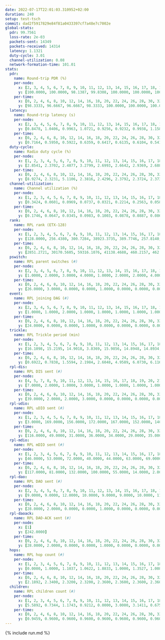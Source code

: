 ```yaml
---
date: 2022-07-17T22:01:03.310952+02:00
duration: 240
setup: test-tsch
commit: dad2f5917829e84f81a0433397cf7a48e7c7002e
global-stats:
  pdr: 99.7561
  loss-rate: 2e-03
  packets-sent: 14349
  packets-received: 14314
  latency: 1.1321
  duty-cycle: 3.01
  channel-utilization: 0.08
  network-formation-time: 101.01
stats:
  pdr:
    name: Round-trip PDR (%)
    per-node:
      x: [2, 3, 4, 5, 6, 7, 8, 9, 10, 11, 12, 13, 14, 15, 16, 17, 18, 19, 20, 21, 22, 23, 24, 25]
      y: [100.0000, 100.0000, 98.1387, 99.8308, 100.0000, 100.0000, 100.0000, 100.0000, 100.0000, 100.0000, 100.0000, 100.0000, 100.0000, 96.7742, 100.0000, 99.6667, 100.0000, 100.0000, 100.0000, 100.0000, 99.8282, 100.0000, 100.0000, 100.0000]
    per-time:
      x: [0, 2, 4, 6, 8, 10, 12, 14, 16, 18, 20, 22, 24, 26, 28, 30, 32, 34, 36, 38, 40, 42, 44, 46, 48, 50, 52, 54, 56, 58, 60, 62, 64, 66, 68, 70, 72, 74, 76, 78, 80, 82, 84, 86, 88, 90, 92, 94, 96, 98, 100, 102, 104, 106, 108, 110, 112, 114, 116, 118, 120, 122, 124, 126, 128, 130, 132, 134, 136, 138, 140, 142, 144, 146, 148, 150, 152, 154, 156, 158, 160, 162, 164, 166, 168, 170, 172, 174, 176, 178, 180, 182, 184, 186, 188, 190, 192, 194, 196, 198, 200, 202, 204, 206, 208, 210, 212, 214, 216, 218, 220, 222, 224, 226, 228, 230, 232, 234, 236, 238]
      y: [98.3333, 96.6667, 96.6667, 98.3333, 100.0000, 100.0000, 100.0000, 100.0000, 100.0000, 100.0000, 100.0000, 100.0000, 100.0000, 100.0000, 99.1667, 100.0000, 100.0000, 100.0000, 100.0000, 100.0000, 100.0000, 100.0000, 100.0000, 100.0000, 100.0000, 100.0000, 100.0000, 100.0000, 100.0000, 100.0000, 100.0000, 100.0000, 100.0000, 100.0000, 100.0000, 100.0000, 100.0000, 100.0000, 100.0000, 100.0000, 100.0000, 100.0000, 99.1667, 100.0000, 100.0000, 100.0000, 99.1597, 92.5620, 92.5000, 100.0000, 100.0000, 98.3333, 100.0000, 100.0000, 100.0000, 100.0000, 100.0000, 100.0000, 100.0000, 100.0000, 100.0000, 100.0000, 100.0000, 100.0000, 100.0000, 100.0000, 100.0000, 100.0000, 100.0000, 100.0000, 100.0000, 100.0000, 100.0000, 100.0000, 100.0000, 100.0000, 100.0000, 100.0000, 100.0000, 100.0000, 100.0000, 100.0000, 100.0000, 100.0000, 100.0000, 100.0000, 100.0000, 100.0000, 100.0000, 100.0000, 100.0000, 100.0000, 100.0000, 100.0000, 100.0000, 100.0000, 100.0000, 100.0000, 100.0000, 100.0000, 100.0000, 100.0000, 100.0000, 100.0000, 100.0000, 100.0000, 100.0000, 100.0000, 100.0000, 100.0000, 100.0000, 100.0000, 100.0000, 100.0000, 100.0000, 100.0000, 100.0000, 100.0000, 100.0000, 100.0000]
  latency:
    name: Round-trip latency (s)
    per-node:
      x: [2, 3, 4, 5, 6, 7, 8, 9, 10, 11, 12, 13, 14, 15, 16, 17, 18, 19, 20, 21, 22, 23, 24, 25]
      y: [0.8478, 1.0406, 0.9963, 1.0721, 0.9256, 0.9232, 0.9938, 1.1582, 1.0434, 1.1568, 1.0397, 1.0628, 1.2669, 1.0983, 1.1189, 1.3111, 1.1271, 1.2503, 1.3212, 1.3490, 1.2494, 1.2618, 1.2703, 1.2828]
    per-time:
      x: [0, 2, 4, 6, 8, 10, 12, 14, 16, 18, 20, 22, 24, 26, 28, 30, 32, 34, 36, 38, 40, 42, 44, 46, 48, 50, 52, 54, 56, 58, 60, 62, 64, 66, 68, 70, 72, 74, 76, 78, 80, 82, 84, 86, 88, 90, 92, 94, 96, 98, 100, 102, 104, 106, 108, 110, 112, 114, 116, 118, 120, 122, 124, 126, 128, 130, 132, 134, 136, 138, 140, 142, 144, 146, 148, 150, 152, 154, 156, 158, 160, 162, 164, 166, 168, 170, 172, 174, 176, 178, 180, 182, 184, 186, 188, 190, 192, 194, 196, 198, 200, 202, 204, 206, 208, 210, 212, 214, 216, 218, 220, 222, 224, 226, 228, 230, 232, 234, 236, 238]
      y: [0.7164, 0.5950, 0.5922, 0.6359, 0.6417, 0.6135, 0.6104, 0.5410, 0.6216, 0.5631, 0.5755, 0.5658, 0.5559, 0.5688, 0.5635, 0.5693, 0.5935, 0.5839, 0.6079, 0.5975, 0.5429, 0.6306, 0.5890, 0.6458, 0.6549, 0.6050, 0.5631, 0.6070, 0.6368, 0.6463, 0.6637, 0.6883, 0.6450, 0.6486, 0.6228, 0.7746, 0.7343, 0.6791, 0.6602, 0.7057, 0.6784, 1.0188, 0.9291, 0.9465, 0.7793, 0.7449, 0.8069, 1.2582, 1.4487, 1.1219, 0.9983, 0.8963, 0.7760, 1.2876, 1.5134, 1.5056, 1.3809, 1.1973, 1.0030, 1.3018, 1.5530, 1.5356, 1.4652, 1.5116, 1.3155, 1.3788, 1.5075, 1.4704, 1.5240, 1.5077, 1.5825, 1.4758, 1.5091, 1.4827, 1.5447, 1.5330, 1.5449, 1.5183, 1.5030, 1.5209, 1.5004, 1.4682, 1.5263, 1.4953, 1.5041, 1.5139, 1.4911, 1.4581, 1.5099, 1.5038, 1.4569, 1.4902, 1.4966, 1.4919, 1.5097, 1.4641, 1.5280, 1.5168, 1.4791, 1.4927, 1.5214, 1.4813, 1.4951, 1.5119, 1.4873, 1.4826, 1.4797, 1.4678, 1.4852, 1.4985, 1.4848, 1.4507, 1.4955, 1.4629, 1.4790, 1.4947, 1.4745, 1.4648, 1.4725, 1.4318]
  duty-cycle:
    name: Radio duty cycle (%)
    per-node:
      x: [1, 2, 3, 4, 5, 6, 7, 8, 9, 10, 11, 12, 13, 14, 15, 16, 17, 18, 19, 20, 21, 22, 23, 24, 25]
      y: [2.8541, 2.3702, 2.4877, 3.2799, 2.6993, 2.6642, 2.9369, 2.6882, 2.4438, 2.3564, 2.5354, 2.5566, 2.5994, 2.5695, 4.3538, 2.6141, 2.5232, 2.8380, 2.6631, 2.6589, 2.6354, 2.7085, 2.7100, 2.8002, 2.7748]
    per-time:
      x: [0, 2, 4, 6, 8, 10, 12, 14, 16, 18, 20, 22, 24, 26, 28, 30, 32, 34, 36, 38, 40, 42, 44, 46, 48, 50, 52, 54, 56, 58, 60, 62, 64, 66, 68, 70, 72, 74, 76, 78, 80, 82, 84, 86, 88, 90, 92, 94, 96, 98, 100, 102, 104, 106, 108, 110, 112, 114, 116, 118, 120, 122, 124, 126, 128, 130, 132, 134, 136, 138, 140, 142, 144, 146, 148, 150, 152, 154, 156, 158, 160, 162, 164, 166, 168, 170, 172, 174, 176, 178, 180, 182, 184, 186, 188, 190, 192, 194, 196, 198, 200, 202, 204, 206, 208, 210, 212, 214, 216, 218, 220, 222, 224, 226, 228, 230, 232, 234, 236, 238, 240]
      y: [8.9274, 2.3231, 5.1106, 2.3816, 2.4296, 2.3792, 2.3724, 2.3738, 2.3125, 2.3239, 2.3142, 2.3231, 2.3624, 2.3553, 2.3256, 2.3269, 2.3570, 2.3609, 2.3750, 2.3241, 2.3607, 2.3066, 2.3646, 2.3604, 2.3142, 2.3620, 2.3647, 2.3576, 2.3674, 2.3762, 2.3462, 2.3530, 2.3503, 2.3481, 2.3564, 2.3170, 2.3003, 2.3187, 2.3053, 2.2465, 2.3117, 2.3511, 2.2967, 2.3099, 2.2466, 2.2888, 2.5007, 2.3692, 7.9549, 2.4087, 2.3712, 2.3092, 2.3434, 2.3556, 2.3301, 2.3327, 2.3448, 2.3550, 2.2518, 2.2904, 2.3344, 2.3351, 2.2533, 2.3311, 2.3429, 2.1386, 2.2897, 2.3297, 2.3370, 2.2888, 2.3421, 2.2942, 2.3365, 2.3372, 2.2341, 2.3357, 2.2889, 2.3442, 2.3341, 2.3326, 2.3371, 2.3339, 2.2886, 2.2486, 2.2906, 2.3364, 2.2814, 2.3347, 2.3296, 2.3390, 2.3378, 2.3324, 2.2807, 2.3320, 2.2856, 2.2914, 2.2719, 2.3372, 2.2977, 2.2789, 2.2917, 2.2926, 2.2878, 2.3274, 2.3422, 2.3309, 2.3320, 2.3276, 2.2395, 2.3320, 2.2448, 2.3352, 2.3309, 2.3359, 2.3287, 2.2891, 2.3379, 2.3373, 2.3405, 2.3392, 2.3429]
  channel-utilization:
    name: Channel utilization (%)
    per-node:
      x: [1, 2, 3, 4, 5, 6, 7, 8, 9, 10, 11, 12, 13, 14, 15, 16, 17, 18, 19, 20, 21, 22, 23, 24, 25]
      y: [0.3424, 0.0601, 0.0969, 0.0737, 0.0321, 0.2214, 0.2563, 0.0588, 0.0331, 0.0435, 0.0426, 0.0472, 0.0359, 0.0345, 0.1035, 0.0428, 0.0697, 0.1473, 0.0383, 0.0343, 0.0425, 0.0345, 0.0302, 0.0305, 0.0309]
    per-time:
      x: [0, 2, 4, 6, 8, 10, 12, 14, 16, 18, 20, 22, 24, 26, 28, 30, 32, 34, 36, 38, 40, 42, 44, 46, 48, 50, 52, 54, 56, 58, 60, 62, 64, 66, 68, 70, 72, 74, 76, 78, 80, 82, 84, 86, 88, 90, 92, 94, 96, 98, 100, 102, 104, 106, 108, 110, 112, 114, 116, 118, 120, 122, 124, 126, 128, 130, 132, 134, 136, 138, 140, 142, 144, 146, 148, 150, 152, 154, 156, 158, 160, 162, 164, 166, 168, 170, 172, 174, 176, 178, 180, 182, 184, 186, 188, 190, 192, 194, 196, 198, 200, 202, 204, 206, 208, 210, 212, 214, 216, 218, 220, 222, 224, 226, 228, 230, 232, 234, 236, 238, 240]
      y: [0.1746, 0.0647, 0.0345, 0.0983, 0.1003, 0.0878, 0.0887, 0.0861, 0.0798, 0.0876, 0.0831, 0.0856, 0.0829, 0.0819, 0.0883, 0.0880, 0.0819, 0.0835, 0.0897, 0.0858, 0.0843, 0.0785, 0.0854, 0.0845, 0.0825, 0.0837, 0.0849, 0.0825, 0.0882, 0.0920, 0.0790, 0.0807, 0.0824, 0.0792, 0.0821, 0.0845, 0.0771, 0.0859, 0.0797, 0.0736, 0.0832, 0.0811, 0.0777, 0.0856, 0.0738, 0.0744, 0.2032, 0.1069, 0.0372, 0.0876, 0.0812, 0.0793, 0.0819, 0.0814, 0.0746, 0.0743, 0.0773, 0.0826, 0.0778, 0.0754, 0.0770, 0.0764, 0.0783, 0.0705, 0.0781, 0.0635, 0.0730, 0.0722, 0.0755, 0.0743, 0.0777, 0.0750, 0.0753, 0.0740, 0.0661, 0.0757, 0.0740, 0.0798, 0.0742, 0.0732, 0.0761, 0.0724, 0.0718, 0.0737, 0.0728, 0.0751, 0.0712, 0.0743, 0.0717, 0.0747, 0.0753, 0.0693, 0.0695, 0.0735, 0.0716, 0.0747, 0.0638, 0.0762, 0.0761, 0.0685, 0.0734, 0.0748, 0.0726, 0.0697, 0.0780, 0.0741, 0.0720, 0.0698, 0.0691, 0.0710, 0.0725, 0.0751, 0.0723, 0.0758, 0.0721, 0.0738, 0.0745, 0.0745, 0.0745, 0.0768, 0.0800]
  rank:
    name: RPL rank (ETX-128)
    per-node:
      x: [1, 2, 3, 4, 5, 6, 7, 8, 9, 10, 11, 12, 13, 14, 15, 16, 17, 18, 19, 20, 21, 22, 23, 24, 25]
      y: [128.0000, 256.4380, 300.7284, 38923.3735, 389.7746, 257.8140, 308.6543, 321.2149, 457.7673, 388.6996, 410.9177, 389.4897, 692.8443, 791.0040, 39189.1033, 712.8607, 444.5844, 715.7695, 532.6173, 555.8058, 811.8082, 551.4115, 585.5309, 591.5959, 603.0289]
    per-time:
      x: [0, 2, 4, 6, 8, 10, 12, 14, 16, 18, 20, 22, 24, 26, 28, 30, 32, 34, 36, 38, 40, 42, 44, 46, 48, 50, 52, 54, 56, 58, 60, 62, 64, 66, 68, 70, 72, 74, 76, 78, 80, 82, 84, 86, 88, 90, 92, 94, 96, 98, 100, 102, 104, 106, 108, 110, 112, 114, 116, 118, 120, 122, 124, 126, 128, 130, 132, 134, 136, 138, 140, 142, 144, 146, 148, 150, 152, 154, 156, 158, 160, 162, 164, 166, 168, 170, 172, 174, 176, 178, 180, 182, 184, 186, 188, 190, 192, 194, 196, 198, 200, 202, 204, 206, 208, 210, 212, 214, 216, 218, 220, 222, 224, 226, 228, 230, 232, 234, 236, 238, 240]
      y: [2851.2721, 30170.5605, 59316.1076, 41138.4688, 460.2157, 462.9000, 460.4200, 463.5200, 464.1600, 461.2800, 471.5098, 456.3529, 452.4706, 448.4400, 448.8600, 448.9600, 448.8200, 445.7400, 446.2200, 445.8235, 445.6600, 446.0200, 443.6600, 447.3529, 441.7000, 438.6275, 435.2200, 439.7000, 434.8039, 435.3200, 433.8200, 437.4314, 433.7800, 436.4000, 435.5400, 438.7600, 438.2600, 437.7600, 435.9200, 432.6471, 440.5098, 435.5000, 436.9231, 431.1538, 425.4000, 424.2549, 405.0500, 27229.0479, 59603.7932, 39377.4508, 422.7200, 419.5200, 420.0000, 414.7647, 409.9412, 410.8627, 408.6600, 413.3400, 419.0800, 415.4118, 413.1200, 408.9216, 408.5962, 402.9800, 406.2600, 403.3800, 401.0000, 405.2600, 405.9608, 406.6200, 403.8800, 403.2400, 407.2353, 401.3529, 398.8600, 398.8800, 399.9600, 406.5600, 402.8800, 399.2600, 397.9200, 398.0000, 397.3400, 398.9600, 397.2000, 395.7200, 401.1200, 399.9412, 396.9800, 396.0400, 398.5000, 398.4200, 397.4000, 399.8000, 398.2800, 399.7059, 399.7000, 398.9000, 399.6400, 398.8400, 400.2800, 404.3400, 405.2400, 401.3000, 400.1176, 397.8000, 396.7400, 396.2400, 396.0600, 395.8627, 394.9800, 398.7647, 396.4000, 398.9800, 398.1000, 399.2200, 400.2800, 399.0200, 398.4600, 400.4400, 402.6800]
  pswitch:
    name: RPL parent switches (#)
    per-node:
      x: [2, 3, 4, 5, 6, 7, 8, 9, 10, 11, 12, 13, 14, 15, 16, 17, 18, 19, 20, 21, 22, 23, 24, 25]
      y: [1.0000, 2.0000, 3.0000, 4.0000, 1.0000, 2.0000, 2.0000, 4.0000, 2.0000, 2.0000, 2.0000, 3.0000, 8.0000, 4.0000, 3.0000, 2.0000, 2.0000, 3.0000, 2.0000, 4.0000, 3.0000, 3.0000, 5.0000, 2.0000]
    per-time:
      x: [0, 2, 4, 6, 8, 10, 12, 14, 16, 18, 20, 22, 24, 26, 28, 30, 32, 34, 36, 38, 40, 42, 44, 46, 48, 50, 52, 54, 56, 58, 60, 62, 64, 66, 68, 70, 72, 74, 76, 78, 80, 82, 84, 86, 88, 90, 92, 94, 96, 98, 100, 102, 104, 106, 108, 110, 112, 114, 116, 118, 120, 122, 124, 126, 128, 130, 132, 134, 136, 138, 140, 142, 144, 146, 148, 150, 152, 154, 156, 158, 160, 162, 164, 166, 168, 170, 172, 174, 176, 178, 180, 182, 184, 186, 188, 190, 192, 194, 196, 198, 200, 202, 204, 206, 208, 210, 212, 214, 216, 218, 220, 222]
      y: [26.0000, 3.0000, 0.0000, 0.0000, 1.0000, 0.0000, 0.0000, 0.0000, 0.0000, 0.0000, 1.0000, 1.0000, 1.0000, 0.0000, 0.0000, 0.0000, 0.0000, 0.0000, 0.0000, 1.0000, 0.0000, 0.0000, 0.0000, 1.0000, 0.0000, 1.0000, 0.0000, 0.0000, 1.0000, 0.0000, 0.0000, 1.0000, 0.0000, 0.0000, 0.0000, 0.0000, 0.0000, 0.0000, 0.0000, 1.0000, 1.0000, 0.0000, 2.0000, 2.0000, 0.0000, 1.0000, 0.0000, 7.0000, 0.0000, 1.0000, 0.0000, 0.0000, 1.0000, 1.0000, 1.0000, 1.0000, 0.0000, 0.0000, 0.0000, 1.0000, 0.0000, 1.0000, 2.0000, 0.0000, 0.0000, 0.0000, 0.0000, 0.0000, 1.0000, 0.0000, 0.0000, 0.0000, 1.0000, 1.0000, 0.0000, 0.0000, 0.0000, 0.0000, 0.0000, 0.0000, 0.0000, 0.0000, 0.0000, 0.0000, 0.0000, 0.0000, 0.0000, 1.0000, 0.0000, 0.0000, 0.0000, 0.0000, 0.0000, 0.0000, 0.0000, 1.0000, 0.0000, 0.0000, 0.0000, 0.0000, 0.0000, 0.0000, 0.0000, 0.0000, 1.0000, 0.0000, 0.0000, 0.0000, 0.0000, 1.0000, 0.0000, 1.0000]
  event:
    name: RPL joining DAG (#)
    per-node:
      x: [2, 3, 4, 5, 6, 7, 8, 9, 10, 11, 12, 13, 14, 15, 16, 17, 18, 19, 20, 21, 22, 23, 24, 25]
      y: [1.0000, 1.0000, 2.0000, 1.0000, 1.0000, 1.0000, 1.0000, 1.0000, 1.0000, 1.0000, 1.0000, 1.0000, 1.0000, 2.0000, 1.0000, 1.0000, 1.0000, 1.0000, 1.0000, 1.0000, 1.0000, 1.0000, 1.0000, 1.0000]
    per-time:
      x: [0, 2, 4, 6, 8, 10, 12, 14, 16, 18, 20, 22, 24, 26, 28, 30, 32, 34, 36, 38, 40, 42, 44, 46, 48, 50, 52, 54, 56, 58, 60, 62, 64, 66, 68, 70, 72, 74, 76, 78, 80, 82, 84, 86, 88, 90, 92, 94, 96, 98]
      y: [24.0000, 0.0000, 0.0000, 1.0000, 0.0000, 0.0000, 0.0000, 0.0000, 0.0000, 0.0000, 0.0000, 0.0000, 0.0000, 0.0000, 0.0000, 0.0000, 0.0000, 0.0000, 0.0000, 0.0000, 0.0000, 0.0000, 0.0000, 0.0000, 0.0000, 0.0000, 0.0000, 0.0000, 0.0000, 0.0000, 0.0000, 0.0000, 0.0000, 0.0000, 0.0000, 0.0000, 0.0000, 0.0000, 0.0000, 0.0000, 0.0000, 0.0000, 0.0000, 0.0000, 0.0000, 0.0000, 0.0000, 0.0000, 0.0000, 1.0000]
  trickle:
    name: RPL Trickle period (min)
    per-node:
      x: [1, 2, 3, 4, 5, 6, 7, 8, 9, 10, 11, 12, 13, 14, 15, 16, 17, 18, 19, 20, 21, 22, 23, 24, 25]
      y: [16.1098, 15.2195, 14.9018, 3.8369, 15.9856, 14.8948, 14.8934, 16.0587, 14.9228, 15.1766, 15.0083, 14.9105, 14.9045, 14.9178, 7.3639, 15.3203, 15.3814, 15.2583, 15.5895, 15.4720, 15.2786, 15.4999, 16.5469, 16.5456, 16.5341]
    per-time:
      x: [0, 2, 4, 6, 8, 10, 12, 14, 16, 18, 20, 22, 24, 26, 28, 30, 32, 34, 36, 38, 40, 42, 44, 46, 48, 50, 52, 54, 56, 58, 60, 62, 64, 66, 68, 70, 72, 74, 76, 78, 80, 82, 84, 86, 88, 90, 92, 94, 96, 98, 100, 102, 104, 106, 108, 110, 112, 114, 116, 118, 120, 122, 124, 126, 128, 130, 132, 134, 136, 138, 140, 142, 144, 146, 148, 150, 152, 154, 156, 158, 160, 162, 164, 166, 168, 170, 172, 174, 176, 178, 180, 182, 184, 186, 188, 190, 192, 194, 196, 198, 200, 202, 204, 206, 208, 210, 212, 214, 216, 218, 220, 222, 224, 226, 228, 230, 232, 234, 236, 238, 240]
      y: [0.6922, 0.7838, 1.5594, 2.1984, 2.6048, 4.9589, 6.0730, 6.1167, 8.6508, 11.0100, 12.3362, 12.1649, 14.7349, 17.4763, 17.4763, 17.4763, 17.4763, 17.4763, 17.4763, 17.4763, 17.4763, 17.4763, 17.4763, 17.4763, 17.4763, 17.4763, 17.4763, 17.4763, 17.4763, 17.4763, 17.4763, 17.4763, 17.4763, 17.4763, 17.4763, 17.4763, 17.4763, 17.4763, 17.4763, 17.4763, 17.4763, 17.4763, 17.4763, 17.4763, 17.4763, 17.4763, 17.4763, 9.8610, 1.8809, 3.2667, 5.5842, 6.3788, 7.5816, 8.4811, 10.7085, 10.7942, 11.1848, 12.0586, 15.0296, 17.4763, 17.4763, 17.4763, 17.4763, 17.4763, 17.4763, 17.4763, 17.4763, 17.4763, 17.4763, 17.4763, 17.4763, 17.4763, 17.4763, 17.4763, 17.4763, 17.4763, 17.4763, 17.4763, 17.4763, 17.4763, 17.4763, 17.4763, 17.4763, 17.4763, 17.4763, 17.4763, 17.4763, 17.4763, 17.4763, 17.4763, 17.4763, 17.4763, 17.4763, 17.4763, 17.4763, 17.4763, 17.4763, 17.4763, 17.4763, 17.4763, 17.4763, 17.4763, 17.4763, 17.4763, 17.4763, 17.4763, 17.4763, 17.4763, 17.4763, 17.4763, 17.4763, 17.4763, 17.4763, 17.4763, 17.4763, 17.4763, 17.4763, 17.4763, 17.4763, 17.4763, 17.4763]
  rpl-dis:
    name: RPL DIS sent (#)
    per-node:
      x: [4, 5, 7, 8, 9, 10, 11, 12, 13, 14, 15, 16, 17, 18, 19, 20, 21, 22, 23, 24, 25]
      y: [7.0000, 2.0000, 1.0000, 3.0000, 1.0000, 1.0000, 1.0000, 1.0000, 2.0000, 2.0000, 10.0000, 2.0000, 1.0000, 2.0000, 2.0000, 2.0000, 2.0000, 2.0000, 3.0000, 3.0000, 4.0000]
    per-time:
      x: [0, 2, 4, 6, 8, 10, 12, 14, 16, 18, 20, 22, 24, 26, 28, 30, 32, 34, 36, 38, 40, 42, 44, 46, 48, 50, 52, 54, 56, 58, 60, 62, 64, 66, 68, 70, 72, 74, 76, 78, 80, 82, 84, 86, 88, 90, 92, 94, 96, 98]
      y: [39.0000, 2.0000, 2.0000, 3.0000, 0.0000, 0.0000, 0.0000, 0.0000, 0.0000, 0.0000, 0.0000, 0.0000, 0.0000, 0.0000, 0.0000, 0.0000, 0.0000, 0.0000, 0.0000, 0.0000, 0.0000, 0.0000, 0.0000, 0.0000, 0.0000, 0.0000, 0.0000, 0.0000, 0.0000, 0.0000, 0.0000, 0.0000, 0.0000, 0.0000, 0.0000, 0.0000, 0.0000, 0.0000, 0.0000, 0.0000, 0.0000, 0.0000, 0.0000, 0.0000, 0.0000, 0.0000, 0.0000, 3.0000, 3.0000, 2.0000]
  rpl-udio:
    name: RPL uDIO sent (#)
    per-node:
      x: [1, 2, 3, 4, 5, 6, 7, 8, 9, 10, 11, 12, 13, 14, 15, 16, 17, 18, 19, 20, 21, 22, 23, 24, 25]
      y: [3.0000, 169.0000, 156.0000, 172.0000, 167.0000, 152.0000, 140.0000, 160.0000, 162.0000, 166.0000, 167.0000, 164.0000, 174.0000, 160.0000, 174.0000, 156.0000, 154.0000, 148.0000, 166.0000, 169.0000, 169.0000, 162.0000, 168.0000, 161.0000, 165.0000]
    per-time:
      x: [0, 2, 4, 6, 8, 10, 12, 14, 16, 18, 20, 22, 24, 26, 28, 30, 32, 34, 36, 38, 40, 42, 44, 46, 48, 50, 52, 54, 56, 58, 60, 62, 64, 66, 68, 70, 72, 74, 76, 78, 80, 82, 84, 86, 88, 90, 92, 94, 96, 98, 100, 102, 104, 106, 108, 110, 112, 114, 116, 118, 120, 122, 124, 126, 128, 130, 132, 134, 136, 138, 140, 142, 144, 146, 148, 150, 152, 154, 156, 158, 160, 162, 164, 166, 168, 170, 172, 174, 176, 178, 180, 182, 184, 186, 188, 190, 192, 194, 196, 198, 200, 202, 204, 206, 208, 210, 212, 214, 216, 218, 220, 222, 224, 226, 228, 230, 232, 234, 236, 238, 240]
      y: [116.0000, 49.0000, 31.0000, 36.0000, 34.0000, 29.0000, 35.0000, 35.0000, 29.0000, 34.0000, 32.0000, 34.0000, 28.0000, 34.0000, 35.0000, 28.0000, 34.0000, 28.0000, 34.0000, 33.0000, 30.0000, 33.0000, 27.0000, 38.0000, 34.0000, 26.0000, 36.0000, 29.0000, 33.0000, 29.0000, 29.0000, 37.0000, 34.0000, 27.0000, 29.0000, 31.0000, 26.0000, 32.0000, 33.0000, 31.0000, 28.0000, 30.0000, 29.0000, 30.0000, 29.0000, 36.0000, 33.0000, 39.0000, 28.0000, 35.0000, 32.0000, 33.0000, 32.0000, 33.0000, 34.0000, 30.0000, 31.0000, 33.0000, 31.0000, 31.0000, 33.0000, 32.0000, 37.0000, 32.0000, 30.0000, 29.0000, 30.0000, 28.0000, 34.0000, 35.0000, 29.0000, 32.0000, 31.0000, 27.0000, 28.0000, 34.0000, 31.0000, 32.0000, 36.0000, 32.0000, 29.0000, 26.0000, 32.0000, 32.0000, 33.0000, 33.0000, 33.0000, 32.0000, 29.0000, 36.0000, 31.0000, 28.0000, 30.0000, 33.0000, 28.0000, 30.0000, 33.0000, 33.0000, 30.0000, 35.0000, 34.0000, 31.0000, 32.0000, 26.0000, 29.0000, 31.0000, 36.0000, 31.0000, 34.0000, 32.0000, 28.0000, 26.0000, 33.0000, 29.0000, 32.0000, 31.0000, 29.0000, 33.0000, 31.0000, 30.0000, 19.0000]
  rpl-mdio:
    name: RPL mDIO sent (#)
    per-node:
      x: [1, 2, 3, 4, 5, 6, 7, 8, 9, 10, 11, 12, 13, 14, 15, 16, 17, 18, 19, 20, 21, 22, 23, 24, 25]
      y: [46.0000, 53.0000, 72.0000, 40.0000, 44.0000, 63.0000, 69.0000, 42.0000, 61.0000, 56.0000, 58.0000, 60.0000, 72.0000, 64.0000, 59.0000, 43.0000, 47.0000, 47.0000, 36.0000, 41.0000, 46.0000, 39.0000, 22.0000, 20.0000, 20.0000]
    per-time:
      x: [0, 2, 4, 6, 8, 10, 12, 14, 16, 18, 20, 22, 24, 26, 28, 30, 32, 34, 36, 38, 40, 42, 44, 46, 48, 50, 52, 54, 56, 58, 60, 62, 64, 66, 68, 70, 72, 74, 76, 78, 80, 82, 84, 86, 88, 90, 92, 94, 96, 98, 100, 102, 104, 106, 108, 110, 112, 114, 116, 118, 120, 122, 124, 126, 128, 130, 132, 134, 136, 138, 140, 142, 144, 146, 148, 150, 152, 154, 156, 158, 160, 162, 164, 166, 168, 170, 172, 174, 176, 178, 180, 182, 184, 186, 188, 190, 192, 194, 196, 198, 200, 202, 204, 206, 208, 210, 212, 214, 216, 218, 220, 222, 224, 226, 228, 230, 232, 234, 236, 238, 240]
      y: [117.0000, 81.0000, 132.0000, 100.0000, 55.0000, 14.0000, 2.0000, 16.0000, 7.0000, 2.0000, 3.0000, 8.0000, 4.0000, 2.0000, 3.0000, 3.0000, 1.0000, 3.0000, 5.0000, 2.0000, 4.0000, 2.0000, 1.0000, 2.0000, 1.0000, 6.0000, 6.0000, 2.0000, 2.0000, 5.0000, 0.0000, 1.0000, 2.0000, 2.0000, 5.0000, 6.0000, 3.0000, 3.0000, 3.0000, 0.0000, 3.0000, 2.0000, 3.0000, 9.0000, 5.0000, 1.0000, 2.0000, 76.0000, 134.0000, 93.0000, 43.0000, 16.0000, 5.0000, 13.0000, 3.0000, 1.0000, 10.0000, 8.0000, 3.0000, 0.0000, 2.0000, 0.0000, 4.0000, 6.0000, 2.0000, 5.0000, 4.0000, 2.0000, 0.0000, 2.0000, 1.0000, 5.0000, 5.0000, 4.0000, 5.0000, 2.0000, 1.0000, 1.0000, 0.0000, 2.0000, 2.0000, 4.0000, 6.0000, 5.0000, 3.0000, 1.0000, 2.0000, 1.0000, 2.0000, 4.0000, 3.0000, 9.0000, 4.0000, 2.0000, 0.0000, 0.0000, 3.0000, 1.0000, 7.0000, 2.0000, 5.0000, 3.0000, 1.0000, 2.0000, 1.0000, 0.0000, 3.0000, 3.0000, 8.0000, 5.0000, 4.0000, 1.0000, 0.0000, 1.0000, 1.0000, 3.0000, 6.0000, 3.0000, 6.0000, 3.0000, 1.0000]
  rpl-dao:
    name: RPL DAO sent (#)
    per-node:
      x: [2, 3, 4, 5, 6, 7, 8, 9, 10, 11, 12, 13, 14, 15, 16, 17, 18, 19, 20, 21, 22, 23, 24, 25]
      y: [9.0000, 9.0000, 12.0000, 10.0000, 9.0000, 9.0000, 10.0000, 11.0000, 9.0000, 9.0000, 9.0000, 10.0000, 12.0000, 11.0000, 11.0000, 9.0000, 10.0000, 11.0000, 9.0000, 11.0000, 10.0000, 10.0000, 13.0000, 9.0000]
    per-time:
      x: [0, 2, 4, 6, 8, 10, 12, 14, 16, 18, 20, 22, 24, 26, 28, 30, 32, 34, 36, 38, 40, 42, 44, 46, 48, 50, 52, 54, 56, 58, 60, 62, 64, 66, 68, 70, 72, 74, 76, 78, 80, 82, 84, 86, 88, 90, 92, 94, 96, 98, 100, 102, 104, 106, 108, 110, 112, 114, 116, 118, 120, 122, 124, 126, 128, 130, 132, 134, 136, 138, 140, 142, 144, 146, 148, 150, 152, 154, 156, 158, 160, 162, 164, 166, 168, 170, 172, 174, 176, 178, 180, 182, 184, 186, 188, 190, 192, 194, 196, 198, 200, 202, 204, 206, 208, 210, 212, 214, 216, 218, 220, 222, 224, 226, 228, 230, 232, 234, 236, 238, 240]
      y: [28.0000, 2.0000, 0.0000, 0.0000, 1.0000, 0.0000, 0.0000, 0.0000, 0.0000, 0.0000, 1.0000, 1.0000, 1.0000, 0.0000, 15.0000, 6.0000, 0.0000, 0.0000, 0.0000, 1.0000, 0.0000, 0.0000, 0.0000, 1.0000, 1.0000, 2.0000, 0.0000, 1.0000, 9.0000, 9.0000, 0.0000, 1.0000, 0.0000, 1.0000, 0.0000, 0.0000, 0.0000, 1.0000, 0.0000, 3.0000, 2.0000, 1.0000, 5.0000, 13.0000, 0.0000, 1.0000, 1.0000, 9.0000, 0.0000, 1.0000, 0.0000, 0.0000, 1.0000, 3.0000, 2.0000, 2.0000, 4.0000, 5.0000, 1.0000, 1.0000, 0.0000, 5.0000, 2.0000, 0.0000, 0.0000, 0.0000, 1.0000, 0.0000, 4.0000, 2.0000, 2.0000, 7.0000, 2.0000, 2.0000, 0.0000, 1.0000, 2.0000, 2.0000, 0.0000, 0.0000, 1.0000, 0.0000, 3.0000, 3.0000, 2.0000, 5.0000, 3.0000, 2.0000, 0.0000, 0.0000, 3.0000, 2.0000, 0.0000, 0.0000, 0.0000, 2.0000, 3.0000, 3.0000, 1.0000, 4.0000, 5.0000, 1.0000, 0.0000, 0.0000, 4.0000, 2.0000, 0.0000, 0.0000, 0.0000, 2.0000, 2.0000, 4.0000, 2.0000, 3.0000, 4.0000, 2.0000, 0.0000, 0.0000, 3.0000, 0.0000, 2.0000]
  rpl-daoack:
    name: RPL DAO-ACK sent (#)
    per-node:
      x: [1]
      y: [242.0000]
    per-time:
      x: [0, 2, 4, 6, 8, 10, 12, 14, 16, 18, 20, 22, 24, 26, 28, 30, 32, 34, 36, 38, 40, 42, 44, 46, 48, 50, 52, 54, 56, 58, 60, 62, 64, 66, 68, 70, 72, 74, 76, 78, 80, 82, 84, 86, 88, 90, 92, 94, 96, 98, 100, 102, 104, 106, 108, 110, 112, 114, 116, 118, 120, 122, 124, 126, 128, 130, 132, 134, 136, 138, 140, 142, 144, 146, 148, 150, 152, 154, 156, 158, 160, 162, 164, 166, 168, 170, 172, 174, 176, 178, 180, 182, 184, 186, 188, 190, 192, 194, 196, 198, 200, 202, 204, 206, 208, 210, 212, 214, 216, 218, 220, 222, 224, 226, 228, 230, 232, 234, 236, 238, 240]
      y: [28.0000, 2.0000, 0.0000, 0.0000, 1.0000, 0.0000, 0.0000, 0.0000, 0.0000, 0.0000, 1.0000, 1.0000, 1.0000, 0.0000, 15.0000, 6.0000, 0.0000, 0.0000, 0.0000, 1.0000, 0.0000, 0.0000, 0.0000, 1.0000, 1.0000, 2.0000, 0.0000, 1.0000, 9.0000, 9.0000, 0.0000, 1.0000, 0.0000, 1.0000, 0.0000, 0.0000, 0.0000, 1.0000, 0.0000, 3.0000, 2.0000, 1.0000, 5.0000, 13.0000, 0.0000, 1.0000, 1.0000, 9.0000, 0.0000, 1.0000, 0.0000, 0.0000, 1.0000, 3.0000, 2.0000, 2.0000, 4.0000, 5.0000, 1.0000, 1.0000, 0.0000, 5.0000, 2.0000, 0.0000, 0.0000, 0.0000, 1.0000, 0.0000, 4.0000, 2.0000, 2.0000, 7.0000, 2.0000, 2.0000, 0.0000, 1.0000, 2.0000, 2.0000, 0.0000, 0.0000, 1.0000, 0.0000, 3.0000, 3.0000, 2.0000, 5.0000, 3.0000, 2.0000, 0.0000, 0.0000, 3.0000, 2.0000, 0.0000, 0.0000, 0.0000, 2.0000, 3.0000, 3.0000, 1.0000, 4.0000, 5.0000, 1.0000, 0.0000, 0.0000, 4.0000, 2.0000, 0.0000, 0.0000, 0.0000, 2.0000, 2.0000, 4.0000, 2.0000, 3.0000, 4.0000, 2.0000, 0.0000, 0.0000, 3.0000, 0.0000, 2.0000]
  hops:
    name: RPL hop count (#)
    per-node:
      x: [1, 2, 3, 4, 5, 6, 7, 8, 9, 10, 11, 12, 13, 14, 15, 16, 17, 18, 19, 20, 21, 22, 23, 24, 25]
      y: [0.0000, 1.0000, 1.1037, 1.0622, 1.8833, 1.0000, 1.3527, 1.0083, 2.2116, 2.0000, 2.0000, 2.0000, 2.1583, 2.8708, 2.1079, 2.3917, 2.0000, 2.3500, 3.0000, 3.0000, 3.0000, 3.0000, 3.3542, 3.3500, 3.3500]
    per-time:
      x: [0, 2, 4, 6, 8, 10, 12, 14, 16, 18, 20, 22, 24, 26, 28, 30, 32, 34, 36, 38, 40, 42, 44, 46, 48, 50, 52, 54, 56, 58, 60, 62, 64, 66, 68, 70, 72, 74, 76, 78, 80, 82, 84, 86, 88, 90, 92, 94, 96, 98, 100, 102, 104, 106, 108, 110, 112, 114, 116, 118, 120, 122, 124, 126, 128, 130, 132, 134, 136, 138, 140, 142, 144, 146, 148, 150, 152, 154, 156, 158, 160, 162, 164, 166, 168, 170, 172, 174, 176, 178, 180, 182, 184, 186, 188, 190, 192, 194, 196, 198, 200, 202, 204, 206, 208, 210, 212, 214, 216, 218, 220, 222, 224, 226, 228, 230, 232, 234, 236, 238, 240]
      y: [2.1892, 2.3400, 2.3200, 2.3200, 2.3600, 2.3600, 2.3600, 2.3600, 2.3600, 2.3600, 2.3600, 2.3400, 2.3000, 2.2800, 2.2800, 2.3000, 2.3200, 2.3200, 2.3200, 2.3000, 2.2800, 2.2800, 2.2800, 2.2800, 2.2800, 2.2600, 2.2400, 2.2400, 2.2400, 2.2400, 2.2400, 2.2400, 2.2400, 2.2400, 2.2400, 2.2400, 2.2400, 2.2400, 2.2400, 2.2400, 2.2400, 2.2400, 2.1600, 2.0400, 2.0400, 2.0400, 2.0400, 2.0200, 2.0000, 2.0000, 2.0400, 2.0400, 2.0400, 2.0200, 2.0000, 2.0000, 2.0000, 2.0000, 2.0000, 2.0200, 2.0400, 2.0400, 2.0400, 2.0000, 2.0000, 2.0000, 2.0000, 2.0000, 2.0000, 2.0000, 2.0000, 2.0000, 2.0000, 2.0000, 2.0000, 2.0000, 2.0000, 2.0000, 2.0000, 2.0000, 2.0000, 2.0000, 2.0000, 2.0000, 2.0000, 2.0000, 2.0000, 2.0000, 2.0000, 2.0000, 2.0000, 2.0000, 2.0000, 2.0000, 2.0000, 1.9600, 1.9600, 1.9600, 1.9600, 1.9600, 1.9600, 1.9600, 1.9600, 1.9600, 1.9800, 2.0000, 2.0000, 2.0000, 2.0000, 2.0000, 2.0000, 2.0000, 2.0000, 2.0000, 2.0000, 2.0000, 2.0000, 2.0000, 2.0000, 2.0000, 2.0000]
  children:
    name: RPL children count (#)
    per-node:
      x: [1, 2, 3, 4, 5, 6, 7, 8, 9, 10, 11, 12, 13, 14, 15, 16, 17, 18, 19, 20, 21, 22, 23, 24, 25]
      y: [5.5892, 0.7344, 1.1743, 0.9212, 0.0000, 3.0000, 3.1411, 0.6750, 0.0000, 0.3195, 0.2988, 0.5311, 0.0625, 0.0000, 1.6266, 0.4792, 0.9004, 3.7458, 0.1917, 0.0875, 0.3958, 0.0958, 0.0000, 0.0000, 0.0000]
    per-time:
      x: [0, 2, 4, 6, 8, 10, 12, 14, 16, 18, 20, 22, 24, 26, 28, 30, 32, 34, 36, 38, 40, 42, 44, 46, 48, 50, 52, 54, 56, 58, 60, 62, 64, 66, 68, 70, 72, 74, 76, 78, 80, 82, 84, 86, 88, 90, 92, 94, 96, 98, 100, 102, 104, 106, 108, 110, 112, 114, 116, 118, 120, 122, 124, 126, 128, 130, 132, 134, 136, 138, 140, 142, 144, 146, 148, 150, 152, 154, 156, 158, 160, 162, 164, 166, 168, 170, 172, 174, 176, 178, 180, 182, 184, 186, 188, 190, 192, 194, 196, 198, 200, 202, 204, 206, 208, 210, 212, 214, 216, 218, 220, 222, 224, 226, 228, 230, 232, 234, 236, 238, 240]
      y: [0.9459, 0.9600, 0.9600, 0.9600, 0.9600, 0.9600, 0.9600, 0.9600, 0.9600, 0.9600, 0.9600, 0.9600, 0.9600, 0.9600, 0.9600, 0.9600, 0.9600, 0.9600, 0.9600, 0.9600, 0.9600, 0.9600, 0.9600, 0.9600, 0.9600, 0.9600, 0.9600, 0.9600, 0.9600, 0.9600, 0.9600, 0.9600, 0.9600, 0.9600, 0.9600, 0.9600, 0.9600, 0.9600, 0.9600, 0.9600, 0.9600, 0.9600, 0.9600, 0.9600, 0.9600, 0.9600, 0.9600, 0.9600, 0.9600, 0.9600, 0.9600, 0.9600, 0.9600, 0.9600, 0.9600, 0.9600, 0.9600, 0.9600, 0.9600, 0.9600, 0.9600, 0.9600, 0.9600, 0.9600, 0.9600, 0.9600, 0.9600, 0.9600, 0.9600, 0.9600, 0.9600, 0.9600, 0.9600, 0.9600, 0.9600, 0.9600, 0.9600, 0.9600, 0.9600, 0.9600, 0.9600, 0.9600, 0.9600, 0.9600, 0.9600, 0.9600, 0.9600, 0.9600, 0.9600, 0.9600, 0.9600, 0.9600, 0.9600, 0.9600, 0.9600, 0.9600, 0.9600, 0.9600, 0.9600, 0.9600, 0.9600, 0.9600, 0.9600, 0.9600, 0.9600, 0.9600, 0.9600, 0.9600, 0.9600, 0.9600, 0.9600, 0.9600, 0.9600, 0.9600, 0.9600, 0.9600, 0.9600, 0.9600, 0.9600, 0.9600, 0.9600]
---
```


{% include run.md %}
